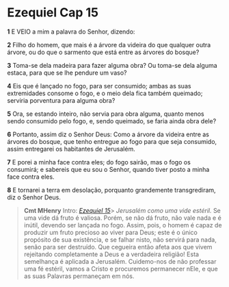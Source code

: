 # Ezequiel Cap 15

**1** 	E VEIO a mim a palavra do Senhor, dizendo:

**2** 	Filho do homem, que mais é a árvore da videira do que qualquer outra árvore, ou do que o sarmento que está entre as árvores do bosque?

**3** 	Toma-se dela madeira para fazer alguma obra? Ou toma-se dela alguma estaca, para que se lhe pendure um vaso?

**4** 	Eis que é lançado no fogo, para ser consumido; ambas as suas extremidades consome o fogo, e o meio dela fica também queimado; serviria porventura para alguma obra?

**5** 	Ora, se estando inteiro, não servia para obra alguma, quanto menos sendo consumido pelo fogo, e, sendo queimado, se faria ainda obra dele?

**6** 	Portanto, assim diz o Senhor Deus: Como a árvore da videira entre as árvores do bosque, que tenho entregue ao fogo para que seja consumido, assim entregarei os habitantes de Jerusalém.

**7** 	E porei a minha face contra eles; do fogo sairão, mas o fogo os consumirá; e sabereis que eu sou o Senhor, quando tiver posto a minha face contra eles.

**8** 	E tornarei a terra em desolação, porquanto grandemente transgrediram, diz o Senhor Deus.


> **Cmt MHenry** Intro: *[Ezequiel 15](../26A-Ez/15.md#0)*> *Jerusalém como uma vide estéril.* Se uma vide dá fruto é valiosa. Porém, se não dá fruto, não vale nada e é inútil, devendo ser lançada no fogo. Assim, pois, o homem é capaz de produzir um fruto precioso ao viver para Deus; este é o único propósito de sua existência, e se falhar nisto, não servirá para nada, senão para ser destruído. Que cegueira então afeta aos que vivem rejeitando completamente a Deus e a verdadeira religião! Esta semelhança é aplicada a Jerusalém. Cuidemo-nos de não professar uma fé estéril, vamos a Cristo e procuremos permanecer nEle, e que as suas Palavras permaneçam em nós.
